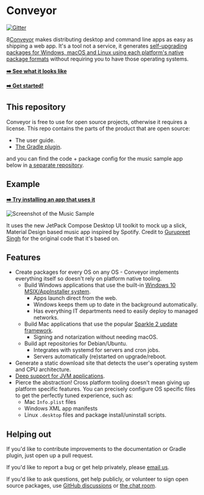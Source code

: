 # Conveyor

[![Gitter](https://badges.gitter.im/hydraulic-software/community.svg)](https://gitter.im/hydraulic-software/community?utm_source=badge&utm_medium=badge&utm_campaign=pr-badge)

8[Conveyor](https://conveyor.hydraulic.dev) makes distributing desktop and command line apps as easy as shipping a web app. It's a tool not a
service, it generates [self-upgrading packages for Windows, macOS and Linux using each platform's native package formats](https://conveyor.hydraulic.dev/latest/outputs.md)
without requiring you to have those operating systems.

**[ ➡️ See what it looks like ](https://conveyor.hydraulic.dev/assets/promo.mp4)**

**[ ➡️ Get started!](https://conveyor.hydraulic.dev)**

## This repository

Conveyor is free to use for open source projects, otherwise it requires a license. This repo contains the parts of the product that are
open source:

* The user guide.
* [The Gradle plugin](gradle-plugin/README.md).

and you can find the code + package config for the music sample app below in [a separate repository](https://github.com/hydraulic-software/compose-music-app).

## Example

**[ ➡️ Try installing an app that uses it](https://downloads.hydraulic.dev/compose-sample/download.html)**

![Screenshot of the Music Sample](https://media.giphy.com/media/NMLgK1lJ8UGtNxx3ja/giphy.gif)

It uses the new JetPack Compose Desktop UI toolkit to mock up a slick, Material Design based music app inspired by Spotify. Credit 
to [Gurupreet Singh](https://github.com/Gurupreet) for the original code that it's based on. 

## Features

* Create packages for every OS on any OS - Conveyor implements everything itself so doesn't rely on platform native tooling.
    * Build Windows applications that use the built-in [Windows 10 MSIX/AppInstaller system](https://conveyor.hydraulic.dev/latest/outputs.md).
        * Apps launch direct from the web.
        * Windows keeps them up to date in the background automatically.
        * Has everything IT departments need to easily deploy to managed networks.
    * Build Mac applications that use the popular [Sparkle 2 update framework](https://sparkle-project.org/).
        * Signing and notarization without needing macOS.
    * Build apt repositories for Debian/Ubuntu.
        * Integrates with systemd for servers and cron jobs.
        * Servers automatically (re)started on upgrade/reboot.
* Generate a static download site that detects the user's operating system and CPU architecture.
* [Deep support for JVM applications](https://conveyor.hydraulic.dev/latest/outputs.md#jvm-applications).
* Pierce the abstraction! Cross platform tooling doesn't mean giving up platform specific features. You can precisely configure OS specific files to get the perfectly tuned experience, such as:
    * Mac `Info.plist` files
    * Windows XML app manifests
    * Linux `.desktop` files and package install/uninstall scripts.

## Helping out

If you'd like to contribute improvements to the documentation or Gradle plugin, just open up a pull request.

If you'd like to report a bug or get help privately, please [email us](mailto:contact@hydraulic.software).

If you'd like to ask questions, get help publicly, or volunteer to sign open source packages, use [GitHub discussions](https://github.com/hydraulic-software/conveyor/discussions) or [the chat room](https://gitter.im/hydraulic-software/community).
